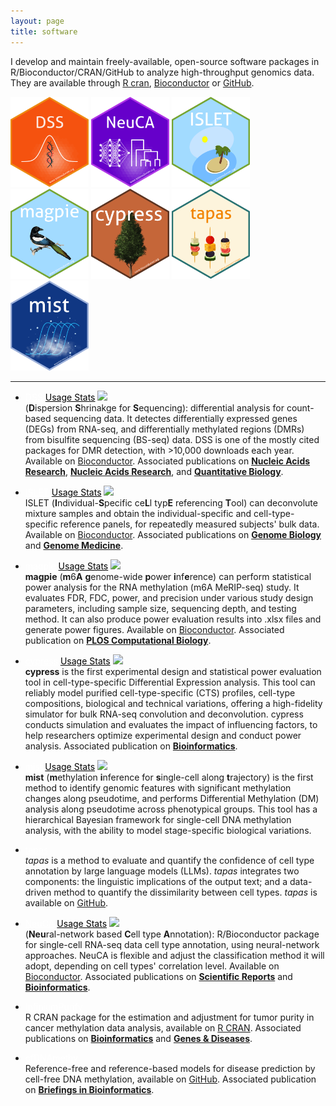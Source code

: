 ```yaml
---
layout: page
title: software
---
```



I develop and maintain freely-available, open-source software packages in R/Bioconductor/CRAN/GitHub to analyze high-throughput genomics 
data. They are available through [R cran](https://cran.r-project.org/), [Bioconductor](https://www.bioconductor.org/) 
or [GitHub](https://github.com/haoharryfeng). 


<p float="left">
  <img src="./assets/pics/DSS_hex.png" width="125" height="144" />
  <img src="./assets/pics/NeuCA_hex.png" width="125" height="144" />
 	<img src="./assets/pics/ISLET_hex.png" width="125" height="144" />
 	 	<img src="./assets/pics/magpie_hex.png" width="125" height="144" />
 	 	 	 	<img src="./assets/pics/cypress_hex.png" width="125" height="144" />
 	 	 	 		<img src="./assets/pics/tapas.png" width="125" height="144" />
 	 	 	 			<img src="./assets/pics/mist.png" width="125" height="144" />
 	 	 	 	
<!--   		<img src="/img3.png" width="100" /> 	-->
</p>

---------------


- <a style="color: white;" class="btn btn-primary" href="https://bioconductor.org/packages/release/bioc/html/DSS.html">DSS</a> 
  <a style="color: black;" class="btn" href="http://bioconductor.org/packages/stats/bioc/DSS/">Usage Stats</a> 
  <img src="https://bioconductor.org/shields/years-in-bioc/DSS.svg"><br/>
  (**D**ispersion **S**hrinakge for **S**equencing): differential analysis for 
  count-based sequencing data. It detectes differentially expressed genes (DEGs) from RNA-seq, and differentially methylated regions (DMRs) from 
  bisulfite sequencing (BS-seq) data. DSS is one of the mostly cited packages for DMR detection, with >10,000 downloads each year. Available on [Bioconductor](https://bioconductor.org/packages/release/bioc/html/DSS.html). Associated publications on [**Nucleic Acids Research**](https://academic.oup.com/nar/article/42/8/e69/1074350), [**Nucleic Acids Research**](https://academic.oup.com/nar/article/43/21/e141/2468097), and [**Quantitative Biology**](https://onlinelibrary.wiley.com/doi/10.1007/s40484-019-0183-8). 

- <a  style="color: white;" class="btn btn-primary" href="https://www.bioconductor.org/packages/ISLET/">ISLET</a>
  <a style="color: black;" class="btn" href="http://bioconductor.org/packages/stats/bioc/ISLET/">Usage Stats</a> 
  <img src="https://bioconductor.org/shields/years-in-bioc/ISLET.svg"><br/>
  ISLET (**I**ndividual-**S**pecific ce**L**l typ**E** referencing **T**ool) can deconvolute mixture samples and obtain the individual-specific and cell-type-specific reference panels, for repeatedly measured subjects' bulk data. Available on [Bioconductor](https://www.bioconductor.org/packages/ISLET/). Associated publications on [**Genome Biology**](https://genomebiology.biomedcentral.com/articles/10.1186/s13059-023-03014-8) and [**Genome Medicine**](https://genomemedicine.biomedcentral.com/articles/10.1186/s13073-024-01338-z).
				       
- <a  style="color: white;" class="btn btn-primary" href="https://www.bioconductor.org/packages/magpie/">magpie</a>
  <a style="color: black;" class="btn" href="http://bioconductor.org/packages/stats/bioc/magpie/">Usage Stats</a> 
  <img src="https://bioconductor.org/shields/years-in-bioc/magpie.svg"><br/>
  **magpie** (**m**6**A** **g**enome-wide **p**ower **i**nf**e**rence) can perform statistical power analysis for the RNA methylation (m6A MeRIP-seq) study. It evaluates FDR, FDC, power, and precision under various study design parameters, including sample size, sequencing depth, and testing method. It can also produce power evaluation results into .xlsx files and generate power figures. Available on [Bioconductor](https://www.bioconductor.org/packages/magpie/). Associated publication on [**PLOS Computational Biology**](https://journals.plos.org/ploscompbiol/article?id=10.1371/journal.pcbi.1011875). 

- <a  style="color: white;" class="btn btn-primary" href="https://www.bioconductor.org/packages/cypress/">cypress</a>
  <a style="color: black;" class="btn" href="http://bioconductor.org/packages/stats/bioc/cypress/">Usage Stats</a> 
  <img src="https://bioconductor.org/shields/years-in-bioc/cypress.svg"><br/>
  **cypress**  is the first experimental design and statistical power evaluation tool in cell-type-specific Differential Expression analysis. This tool can reliably model purified cell-type-specific (CTS) profiles, cell-type compositions, biological and technical variations, offering a high-fidelity simulator for bulk RNA-seq convolution and deconvolution. cypress conducts simulation and evaluates the impact of influencing factors, to help researchers optimize experimental design and conduct power analysis. Associated publication on [**Bioinformatics**](https://academic.oup.com/bioinformatics/article/40/8/btae511/7735301).

- <a  style="color: white;" class="btn btn-primary" href="https://www.bioconductor.org/packages/mist/">mist</a>
  <a style="color: black;" class="btn" href="http://bioconductor.org/packages/stats/bioc/mist/">Usage Stats</a> 
  <img src="https://bioconductor.org/shields/years-in-bioc/mist.svg"><br/>
  **mist** (**m**ethylation **i**nference for **s**ingle-cell along **t**rajectory) is the first method to identify genomic
features with significant methylation changes along pseudotime, and performs Differential Methylation (DM) analysis along pseudotime across phenotypical groups. This tool has a hierarchical Bayesian framework for single-cell DNA methylation analysis, with the ability to model stage-specific biological variations. 

- <a  style="color: white;" class="btn btn-primary" href="https://github.com/wxt175/tapas">tapas</a><br/> 
  *tapas* is a method to evaluate and quantify the confidence of cell type annotation by large language models (LLMs). *tapas* integrates two components: the linguistic implications of the output text; and a data-driven method to quantify the dissimilarity between cell types. *tapas* is available on [GitHub](https://github.com/wxt175/tapas).

- <a  style="color: white;" class="btn btn-primary" href="https://bioconductor.org/packages/NeuCA/">NeuCA</a>
  <a style="color: black;" class="btn" href="http://bioconductor.org/packages/stats/bioc/NeuCA/">Usage Stats</a> 
  <img src="https://bioconductor.org/shields/years-in-bioc/NeuCA.svg"><br/>
  (**Neu**ral-network based **C**ell type **A**nnotation): R/Bioconductor package for single-cell RNA-seq data cell type annotation, using neural-network approaches. NeuCA is flexible and adjust the classification method it will adopt, depending on cell types' correlation level. Available on [Bioconductor](https://bioconductor.org/packages/NeuCA/). Associated publications on [**Scientific Reports**](https://www.nature.com/articles/s41598-021-04473-4) and [**Bioinformatics**](https://academic.oup.com/bioinformatics/article/38/8/2361/6530279).
           
- <a  style="color: white;" class="btn btn-primary" href="https://CRAN.R-project.org/package=InfiniumPurify">InfiniumPurify</a><br/> 
  R CRAN package for the estimation and adjustment for tumor purity in cancer methylation data analysis, available on [R CRAN](https://CRAN.R-project.org/package=InfiniumPurify). Associated publications on [**Bioinformatics**](https://academic.oup.com/bioinformatics/article/33/17/2651/3796398) and [**Genes &amp; Diseases**](https://www.sciencedirect.com/science/article/pii/S2352304218300163). 
		    
- <a  style="color: white;" class="btn btn-primary" href="https://github.com/haoharryfeng/cfDNAmethy">cfDNAmethy</a><br/> 
  Reference-free and reference-based models for disease prediction by cell-free DNA methylation, available on [GitHub](https://github.com/haoharryfeng/cfDNAmethy). Associated publication on [**Briefings in Bioinformatics**](https://academic.oup.com/bib/article/20/2/585/4973009). 

